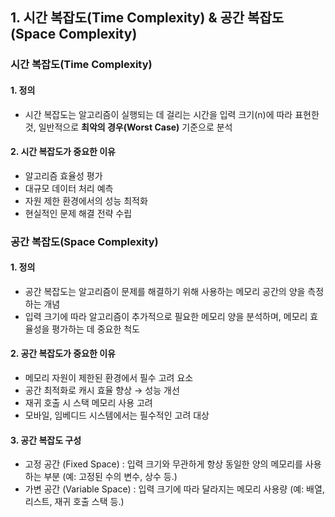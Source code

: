 ## 1. 시간 복잡도(Time Complexity) & 공간 복잡도(Space Complexity)


### 시간 복잡도(Time Complexity)

#### 1. 정의
- 시간 복잡도는 알고리즘이 실행되는 데 걸리는 시간을 입력 크기(n)에 따라 표현한 것, 일반적으로 **최악의 경우(Worst Case)** 기준으로 분석

#### 2. 시간 복잡도가 중요한 이유
- 알고리즘 효율성 평가
- 대규모 데이터 처리 예측
- 자원 제한 환경에서의 성능 최적화
- 현실적인 문제 해결 전략 수립


### 공간 복잡도(Space Complexity)

#### 1. 정의
- 공간 복잡도는 알고리즘이 문제를 해결하기 위해 사용하는 메모리 공간의 양을 측정하는 개념
- 입력 크기에 따라 알고리즘이 추가적으로 필요한 메모리 양을 분석하며, 메모리 효율성을 평가하는 데 중요한 척도

#### 2. 공간 복잡도가 중요한 이유
- 메모리 자원이 제한된 환경에서 필수 고려 요소
- 공간 최적화로 캐시 효율 향상 → 성능 개선
- 재귀 호출 시 스택 메모리 사용 고려
- 모바일, 임베디드 시스템에서는 필수적인 고려 대상

#### 3. 공간 복잡도 구성
- 고정 공간 (Fixed Space) : 입력 크기와 무관하게 항상 동일한 양의 메모리를 사용하는 부분 (예: 고정된 수의 변수, 상수 등.)
- 가변 공간 (Variable Space) : 입력 크기에 따라 달라지는 메모리 사용량 (예: 배열, 리스트, 재귀 호출 스택 등.)